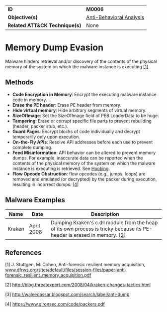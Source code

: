 |||
|---------|------------------------|
|**ID**|**M0006**|
|**Objective(s)**|[Anti-Behavioral Analysis](https://github.com/MBCProject/mbc-markdown/tree/master/anti-behavioral-analysis)|
|**Related ATT&CK Technique(s)**|None|

Memory Dump Evasion
===================
Malware hinders retrieval and/or discovery of the contents of the physical memory of the system on which the malware instance is executing [[1]](#1).

Methods
-------
* **Code Encryption in Memory**: Encrypt the executing malware instance code in memory.
* **Erase the PE header**: Erase PE header from memory.
* **Hide virtual memory**: Hide arbitrary segments of virtual memory.
* **SizeOfImage**: Set the SizeOfImage field of PEB.LoaderData to be huge.
* **Tampering**: Erase or corrupt specific file parts to prevent rebuilding (header, packer stub, etc.).
* **Guard Pages**: Encrypt blocks of code individually and decrypt temporarily only upon execution.
* **On-the-Fly APIs**: Resolve API addresses before each use to prevent complete dumping.
* **Feed Misinformation**: API behavior can be altered to prevent memory dumps. For example, inaccurate data can be reported when the contents of the physical memory of the system on which the malware instance is executing is retrieved. See [Hooking](https://github.com/MBCProject/mbc-markdown/blob/master/anti-behavioral-analysis/hooking.md).
* **Flow Opcode Obstruction**: flow opcodes (e.g., jumps, loops) are removed and emulated (or decrypted) by the packer during execution, resulting in incorrect dumps. [[4]](#4)

Malware Examples
----------------
|Name|Date|Description|
|-----------------------------|-----------|-----------------------------|
|Kraken| April 2008| Dumping Kraken's c.dll module from the heap of its own process is tricky because its PE-header is erased in memory. [[2]](#2)|

References
----------
<a name="1">[1]</a> J. Stuttgen, M. Cohen, Anti-forensic resilient memory acquisition, www.dfrws.org/sites/default/files/session-files/paper-anti-forensic_resilient_memory_acquisition.pdf

<a name="2">[2]</a> http://blog.threatexpert.com/2008/04/kraken-changes-tactics.html

<a name="3">[3]</a> http://waleedassar.blogspot.com/search/label/anti-dump

<a name="4">[4]</a> https://www.gironsec.com/code/packers.pdf
 
 
